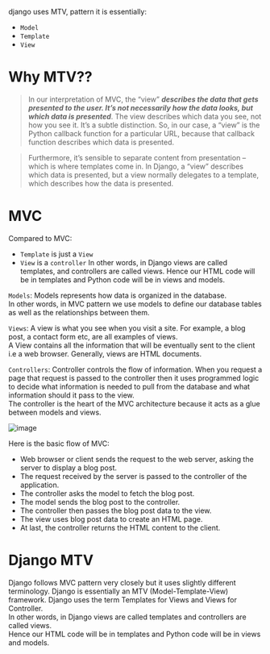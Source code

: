 django uses MTV, pattern it is essentially:
- `Model`
- `Template`
- `View`

# Why MTV??
> In our interpretation of MVC, the “view” **_describes the data that gets presented to the user. It’s not necessarily how the data looks, but which data is presented_**. The view describes which data you see, not how you see it. It’s a subtle distinction.
So, in our case, a “view” is the Python callback function for a particular URL, because that callback function describes which data is presented.

> Furthermore, it’s sensible to separate content from presentation – which is where templates come in. In Django, a “view” describes which data is presented, but a view normally delegates to a template, which describes how the data is presented.

# MVC
Compared to MVC:
- `Template` is just a `View`
- `View` is a `controller`
In other words, in Django views are called templates, and controllers are called views. Hence our HTML code will be in templates and Python code will be in views and models.

`Models`: Models represents how data is organized in the database.   
In other words, in MVC pattern we use models to define our database tables as well as the relationships between them.

`Views`: A view is what you see when you visit a site. For example, a blog post, a contact form etc, are all examples of views.   
A View contains all the information that will be eventually sent to the client i.e a web browser. Generally, views are HTML documents.

`Controllers`: Controller controls the flow of information. When you request a page that request is passed to the controller then it uses programmed logic to decide what information is needed to pull from the database and what information should it pass to the view.  
The controller is the heart of the MVC architecture because it acts as a glue between models and views.

![image](https://user-images.githubusercontent.com/63263301/228045488-74311544-2dcb-46ee-b6df-23c184055aca.png)

Here is the basic flow of MVC:
- Web browser or client sends the request to the web server, asking the server to display a blog post.
- The request received by the server is passed to the controller of the application.
- The controller asks the model to fetch the blog post.
- The model sends the blog post to the controller.
- The controller then passes the blog post data to the view.
- The view uses blog post data to create an HTML page.
- At last, the controller returns the HTML content to the client.

# Django MTV
Django follows MVC pattern very closely but it uses slightly different terminology. Django is essentially an MTV (Model-Template-View) framework. Django uses the term Templates for Views and Views for Controller.   
In other words, in Django views are called templates and controllers are called views.   
Hence our HTML code will be in templates and Python code will be in views and models.

